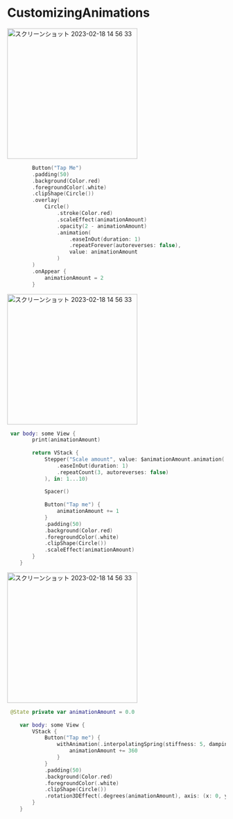 # CustomizingAnimations

<img width="300" alt="スクリーンショット 2023-02-18 14 56 33" src="https://user-images.githubusercontent.com/47273077/219843916-3bf0e476-4470-40a9-8a59-249cb6ddd8a5.gif">

```swift
        Button("Tap Me")
        .padding(50)
        .background(Color.red)
        .foregroundColor(.white)
        .clipShape(Circle())
        .overlay(
            Circle()
                .stroke(Color.red)
                .scaleEffect(animationAmount)
                .opacity(2 - animationAmount)
                .animation(
                    .easeInOut(duration: 1)
                    .repeatForever(autoreverses: false),
                    value: animationAmount
                )
        )
        .onAppear {
            animationAmount = 2
        }
```

<img width="300" alt="スクリーンショット 2023-02-18 14 56 33" src="https://user-images.githubusercontent.com/47273077/219844671-3d735486-6255-4116-a410-7dc3f133ab84.gif">

```swift
 var body: some View {
        print(animationAmount)
        
        return VStack {
            Stepper("Scale amount", value: $animationAmount.animation(
                .easeInOut(duration: 1)
                .repeatCount(3, autoreverses: false)
            ), in: 1...10)
            
            Spacer()
            
            Button("Tap me") {
                animationAmount += 1
            }
            .padding(50)
            .background(Color.red)
            .foregroundColor(.white)
            .clipShape(Circle())
            .scaleEffect(animationAmount)
        }
    }
 ```
 
 
<img width="300" alt="スクリーンショット 2023-02-18 14 56 33" src="https://user-images.githubusercontent.com/47273077/219845329-5bb4a6b2-5e7f-4cba-888c-1548354c4216.gif">

```swift
 @State private var animationAmount = 0.0
    
    var body: some View {
        VStack {
            Button("Tap me") {
                withAnimation(.interpolatingSpring(stiffness: 5, damping: 1)) {
                    animationAmount += 360
                }
            }
            .padding(50)
            .background(Color.red)
            .foregroundColor(.white)
            .clipShape(Circle())
            .rotation3DEffect(.degrees(animationAmount), axis: (x: 0, y: 1, z: 0))
        }
    }
 ```
 
